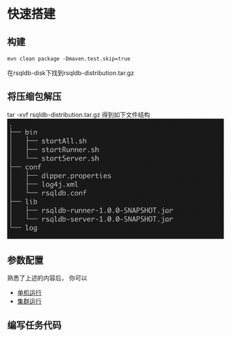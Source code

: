 # 快速搭建

## 构建
```xml
mvn clean package -Dmaven.test.skip=true
```
在rsqldb-disk下找到rsqldb-distribution.tar.gz

## 将压缩包解压
tar -xvf rsqldb-distribution.tar.gz 得到如下文件结构
![img.png](pic/img.png)


## 参数配置

熟悉了上述的内容后， 你可以
+ [单机运行](standalone/README.md)
+ [集群运行](cluster/README.md)

## 编写任务代码

